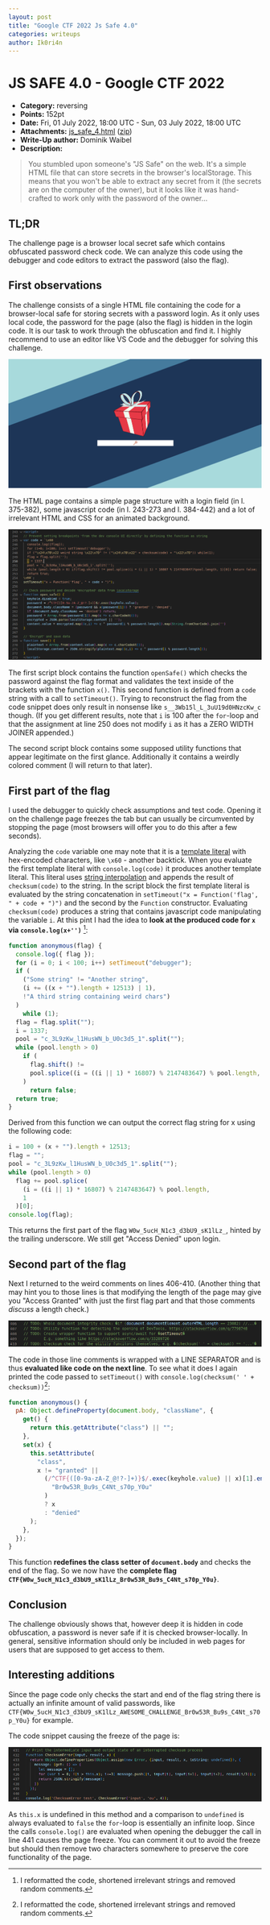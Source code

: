 ```yaml
---
layout: post
title: "Google CTF 2022 Js Safe 4.0"
categories: writeups
author: Ik0ri4n
---
```


# JS SAFE 4.0 - Google CTF 2022

- **Category:** reversing
- **Points:** 152pt
- **Date:** Fri, 01 July 2022, 18:00 UTC - Sun, 03 July 2022, 18:00 UTC
- **Attachments:** [js_safe_4.html](../files/googlectf22/jssafe/js_safe_4.html) ([zip](../files/googlectf22/jssafe/attachments.zip))
- **Write-Up author:** Dominik Waibel
- **Description:**

> You stumbled upon someone's "JS Safe" on the web. It's a simple HTML file that can store secrets in the browser's localStorage. This means that you won't be able to extract any secret from it (the secrets are on the computer of the owner), but it looks like it was hand-crafted to work only with the password of the owner...

## TL;DR

The challenge page is a browser local secret safe which contains obfuscated password check code.
We can analyze this code using the debugger and code editors to extract the password (also the flag).

## First observations

The challenge consists of a single HTML file containing the code for a browser-local safe for storing secrets with a password login.
As it only uses local code, the password for the page (also the flag) is hidden in the login code.
It is our task to work through the obfuscation and find it.
I highly recommend to use an editor like VS Code and the debugger for solving this challenge.

![JS safe page](../imgs/googlectf22-jssafe-1.png "js safe page")

The HTML page contains a simple page structure with a login field (in l. 375-382), some javascript code (in l. 243-273 and l. 384-442) and a lot of irrelevant HTML and CSS for an animated background.

![Code snippet of lines 243 to 273](../imgs/googlectf22-jssafe-2.png "first script block")

The first script block contains the function `openSafe()` which checks the password against the flag format and validates the text inside of the brackets with the function `x()`.
This second function is defined from a `code` string with a call to `setTimeout()`.
Trying to reconstruct the flag from the code snippet does only result in nonsense like `s__3Wb15l_L_3uU19d0HNzcKw_c` though.
(If you get different results, note that `i` is 100 after the `for`-loop and that the assignment at line 250 does not modify `i` as it has a ZERO WIDTH JOINER appended.)

The second script block contains some supposed utility functions that appear legitimate on the first glance.
Additionally it contains a weirdly colored comment (I will return to that later).

## First part of the flag

I used the debugger to quickly check assumptions and test code.
Opening it on the challenge page freezes the tab but can usually be circumvented by stopping the page (most browsers will offer you to do this after a few seconds).

Analyzing the `code` variable one may note that it is a [template literal](https://developer.mozilla.org/en-US/docs/Web/JavaScript/Reference/Template_literals) with hex-encoded characters, like `\x60` - another backtick.
When you evaluate the first template literal with `console.log(code)` it produces another template literal.
This literal uses [string interpolation](https://developer.mozilla.org/en-US/docs/Web/JavaScript/Reference/Template_literals#string_interpolation) and appends the result of `checksum(code)` to the string.
In the script block the first template literal is evaluated by the string concatenation in `setTimeout("x = Function('flag', " + code + ")")` and the second by the `Function` constructor.
Evaluating `checksum(code)` produces a string that contains javascript code manipulating the variable `i`.
At this pint I had the idea to **look at the produced code for `x` via `console.log(x+'')`** [^1]:

```js
function anonymous(flag) {
  console.log({ flag });
  for (i = 0; i < 100; i++) setTimeout("debugger");
  if (
    ("Some string" != "Another string",
    (i += ((x + "").length + 12513) | 1),
    !"A third string containing weird chars")
  )
    while (1);
  flag = flag.split("");
  i‍ = 1337;
  pool = "c_3L9zKw_l1HusWN_b_U0c3d5_1".split("");
  while (pool.length > 0)
    if (
      flag.shift() !=
      pool.splice((i = ((i || 1) * 16807) % 2147483647) % pool.length, 1)[0]
    )
      return false;
  return true;
}
```

Derived from this function we can output the correct flag string for x using the following code:

```js
i = 100 + (x + "").length + 12513;
flag = "";
pool = "c_3L9zKw_l1HusWN_b_U0c3d5_1".split("");
while (pool.length > 0)
  flag += pool.splice(
    (i = ((i || 1) * 16807) % 2147483647) % pool.length,
    1
  )[0];
console.log(flag);
```

This returns the first part of the flag `W0w_5ucH_N1c3_d3bU9_sK1lLz_`, hinted by the trailing underscore.
We still get "Access Denied" upon login.

## Second part of the flag

Next I returned to the weird comments on lines 406-410.
(Another thing that may hint you to those lines is that modifying the length of the page may give you "Access Granted" with just the first flag part and that those comments _discuss_ a length check.)

![Code snippet of lines 406 to 410](../imgs/googlectf22-jssafe-3.png "weird comments")

The code in those line comments is wrapped with a LINE SEPARATOR and is thus **evaluated like code on the next line**.
To see what it does I again printed the code passed to `setTimeout()` with `console.log(checksum(' ' + checksum))`[^1]:

```js
function anonymous() {
  pA: Object.defineProperty(document.body, "className", {
    get() {
      return this.getAttribute("class") || "";
    },
    set(x) {
      this.setAttribute(
        "class",
        x != "granted" ||
          (/^CTF{([0-9a-zA-Z_@!?-]+)}$/.exec(keyhole.value) || x)[1].endsWith(
            "Br0w53R_Bu9s_C4Nt_s70p_Y0u"
          )
          ? x
          : "denied"
      );
    },
  });
}
```

This function **redefines the class setter of `document.body`** and checks the end of the flag.
So we now have the **complete flag `CTF{W0w_5ucH_N1c3_d3bU9_sK1lLz_Br0w53R_Bu9s_C4Nt_s70p_Y0u}`**.

## Conclusion

The challenge obviously shows that, however deep it is hidden in code obfuscation, a password is never safe if it is checked browser-locally.
In general, sensitive information should only be included in web pages for users that are supposed to get access to them.

## Interesting additions

Since the page code only checks the start and end of the flag string there is actually an infinite amount of valid passwords, like `CTF{W0w_5ucH_N1c3_d3bU9_sK1lLz_AWESOME_CHALLENGE_Br0w53R_Bu9s_C4Nt_s70p_Y0u}` for example.

The code snippet causing the freeze of the page is:

![Code snippet of lines 431 to 441](../imgs/googlectf22-jssafe-4.png "checksum function")

As `this.x` is undefined in this method and a comparison to `undefined` is always evaluated to `false` the `for`-loop is essentially an infinite loop.
Since the calls `console.log()` are evaluated when opening the debugger the call in line 441 causes the page freeze.
You can comment it out to avoid the freeze but should then remove two characters somewhere to preserve the core functionality of the page.

[^1]: I reformatted the code, shortened irrelevant strings and removed random comments.